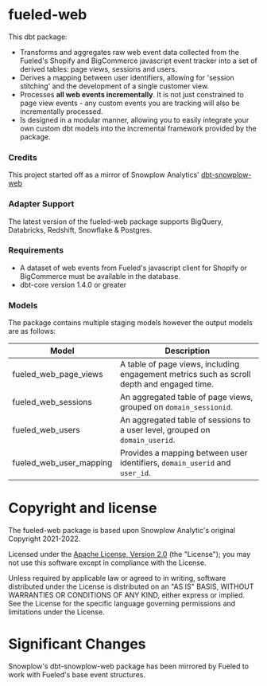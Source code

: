 
# fueled-web

This dbt package:

- Transforms and aggregates raw web event data collected from the Fueled's Shopify and BigCommerce javascript event tracker into a set of derived tables: page views, sessions and users.
- Derives a mapping between user identifiers, allowing for 'session stitching' and the development of a single customer view.
- Processes **all web events incrementally**. It is not just constrained to page view events - any custom events you are tracking will also be incrementally processed.
- Is designed in a modular manner, allowing you to easily integrate your own custom dbt models into the incremental framework provided by the package.

### Credits

This project started off as a mirror of Snowplow Analytics' [dbt-snowplow-web](https://github.com/snowplow/dbt-snowplow-web)

### Adapter Support

The latest version of the fueled-web package supports BigQuery, Databricks, Redshift, Snowflake & Postgres.

### Requirements

- A dataset of web events from Fueled's javascript client for Shopify or BigCommerce must be available in the database.
- dbt-core version 1.4.0 or greater

### Models

The package contains multiple staging models however the output models are as follows:

| Model                             | Description                                                                                                  |
| --------------------------------- | ------------------------------------------------------------------------------------------------------------ |
| fueled_web_page_views           | A table of page views, including engagement metrics such as scroll depth and engaged time.                   |
| fueled_web_sessions             | An aggregated table of page views, grouped on `domain_sessionid`.                                            |
| fueled_web_users                | An aggregated table of sessions to a user level, grouped on `domain_userid`.                                 |
| fueled_web_user_mapping         | Provides a mapping between user identifiers, `domain_userid` and `user_id`.                                  |

# Copyright and license

The fueled-web package is based upon Snowplow Analytic's original Copyright 2021-2022.

Licensed under the [Apache License, Version 2.0][license] (the "License");
you may not use this software except in compliance with the License.

Unless required by applicable law or agreed to in writing, software
distributed under the License is distributed on an "AS IS" BASIS,
WITHOUT WARRANTIES OR CONDITIONS OF ANY KIND, either express or implied.
See the License for the specific language governing permissions and
limitations under the License.

[license]: http://www.apache.org/licenses/LICENSE-2.0

# Significant Changes

Snowplow's dbt-snowplow-web package has been mirrored by Fueled to work with Fueled's base event structures.